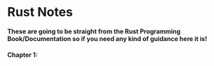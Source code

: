 # Rust Notes

**These are going to be straight from the Rust Programming Book/Documentation so if you need any kind of guidance here it is!**

#### Chapter 1:

